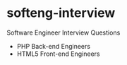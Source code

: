 softeng-interview
=================

Software Engineer Interview Questions

- PHP Back-end Engineers
- HTML5 Front-end Engineers
